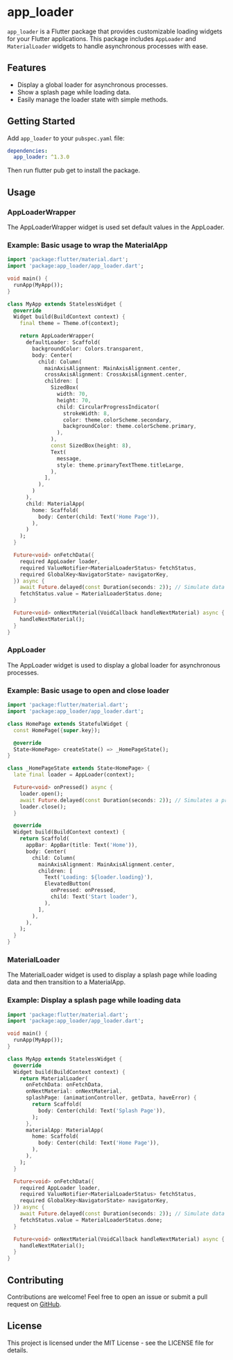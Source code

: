 # app_loader

`app_loader` is a Flutter package that provides customizable loading widgets for your Flutter applications. This package includes `AppLoader` and `MaterialLoader` widgets to handle asynchronous processes with ease.

## Features

- Display a global loader for asynchronous processes.
- Show a splash page while loading data.
- Easily manage the loader state with simple methods.

## Getting Started

Add `app_loader` to your `pubspec.yaml` file:

```yaml
dependencies:
  app_loader: ^1.3.0
```

Then run flutter pub get to install the package.

## Usage

### AppLoaderWrapper

The AppLoaderWrapper widget is used set default values in the AppLoader.

### Example: Basic usage to wrap the MaterialApp

```dart
import 'package:flutter/material.dart';
import 'package:app_loader/app_loader.dart';

void main() {
  runApp(MyApp());
}

class MyApp extends StatelessWidget {
  @override
  Widget build(BuildContext context) {
    final theme = Theme.of(context);

    return AppLoaderWrapper(
      defaultLoader: Scaffold(
        backgroundColor: Colors.transparent,
        body: Center(
          child: Column(
            mainAxisAlignment: MainAxisAlignment.center,
            crossAxisAlignment: CrossAxisAlignment.center,
            children: [
              SizedBox(
                width: 70,
                height: 70,
                child: CircularProgressIndicator(
                  strokeWidth: 8,
                  color: theme.colorScheme.secondary,
                  backgroundColor: theme.colorScheme.primary,
                ),
              ),
              const SizedBox(height: 8),
              Text(
                message,
                style: theme.primaryTextTheme.titleLarge,
              ),
            ],
          ),
        )
      ),
      child: MaterialApp(
        home: Scaffold(
          body: Center(child: Text('Home Page')),
        ),
      )
    );
  }

  Future<void> onFetchData({
    required AppLoader loader,
    required ValueNotifier<MaterialLoaderStatus> fetchStatus,
    required GlobalKey<NavigatorState> navigatorKey,
  }) async {
    await Future.delayed(const Duration(seconds: 2)); // Simulate data fetch
    fetchStatus.value = MaterialLoaderStatus.done;
  }

  Future<void> onNextMaterial(VoidCallback handleNextMaterial) async {
    handleNextMaterial();
  }
}
```

### AppLoader

The AppLoader widget is used to display a global loader for asynchronous processes.

### Example: Basic usage to open and close loader

```dart
import 'package:flutter/material.dart';
import 'package:app_loader/app_loader.dart';

class HomePage extends StatefulWidget {
  const HomePage({super.key});

  @override
  State<HomePage> createState() => _HomePageState();
}

class _HomePageState extends State<HomePage> {
  late final loader = AppLoader(context);

  Future<void> onPressed() async {
    loader.open();
    await Future.delayed(const Duration(seconds: 2)); // Simulates a process
    loader.close();
  }

  @override
  Widget build(BuildContext context) {
    return Scaffold(
      appBar: AppBar(title: Text('Home')),
      body: Center(
        child: Column(
          mainAxisAlignment: MainAxisAlignment.center,
          children: [
            Text('Loading: ${loader.loading}'),
            ElevatedButton(
              onPressed: onPressed,
              child: Text('Start loader'),
            ),
          ],
        ),
      ),
    );
  }
}
```

### MaterialLoader

The MaterialLoader widget is used to display a splash page while loading data and then transition to a MaterialApp.

### Example: Display a splash page while loading data

```dart
import 'package:flutter/material.dart';
import 'package:app_loader/app_loader.dart';

void main() {
  runApp(MyApp());
}

class MyApp extends StatelessWidget {
  @override
  Widget build(BuildContext context) {
    return MaterialLoader(
      onFetchData: onFetchData,
      onNextMaterial: onNextMaterial,
      splashPage: (animationController, getData, haveError) {
        return Scaffold(
          body: Center(child: Text('Splash Page')),
        );
      },
      materialApp: MaterialApp(
        home: Scaffold(
          body: Center(child: Text('Home Page')),
        ),
      ),
    );
  }

  Future<void> onFetchData({
    required AppLoader loader,
    required ValueNotifier<MaterialLoaderStatus> fetchStatus,
    required GlobalKey<NavigatorState> navigatorKey,
  }) async {
    await Future.delayed(const Duration(seconds: 2)); // Simulate data fetch
    fetchStatus.value = MaterialLoaderStatus.done;
  }

  Future<void> onNextMaterial(VoidCallback handleNextMaterial) async {
    handleNextMaterial();
  }
}
```

## Contributing

Contributions are welcome! Feel free to open an issue or submit a pull request on [GitHub](https://github.com/detextre4/app_loader).

## License

This project is licensed under the MIT License - see the LICENSE file for details.
